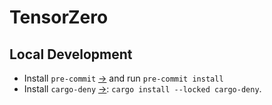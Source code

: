 # TensorZero

## Local Development

- Install `pre-commit` [→](https://pre-commit.com/#installation) and run `pre-commit install`
- Install `cargo-deny` [→](https://github.com/EmbarkStudios/cargo-deny): `cargo install --locked cargo-deny`.
